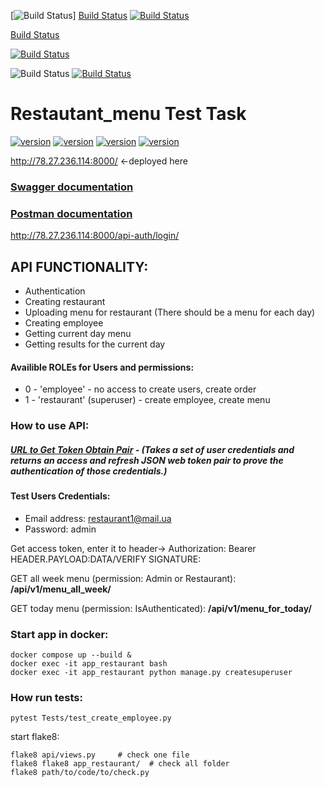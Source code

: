 [![Build Status](http://78.27.236.114:8080/buildStatus/icon?job=peex-flask&config=win32build&build=last:${params.BRANCH=peex})]
[Build Status](http://78.27.236.114:8080/buildStatus/icon?job=peex-flask&config=win32build&build=last:${params.BRANCH=peex} "http://78.27.236.114:8080/job/peex-flask/")
[![Build Status](http://78.27.236.114:8080/buildStatus/icon?job=peex-flask&config=win32build&build=last:${params.BRANCH=peex})](http://78.27.236.114:8080/job/peex-flask/)

[Build Status](http://78.27.236.114:8080/buildStatus/icon?job=peex-flask "http://78.27.236.114:8080/job/peex-flask/")

[![Build Status](http://78.27.236.114:8080/buildStatus/icon?job=peex-flask)](http://78.27.236.114:8080/job/peex-flask/)

![Build Status](http://78.27.236.114:8080/buildStatus/icon?job=peex-flask)
[![Build Status](http://78.27.236.114:8080/buildStatus/icon?job=peex-flask)](http://78.27.236.114:8080/job/peex-flask/)



# Restautant_menu Test Task
[![version](https://img.shields.io/badge/python-3.10-green)](https://semver.org)
[![version](https://img.shields.io/badge/Django_Rest_Framework-latest-green)](https://semver.org)
[![version](https://img.shields.io/badge/unittest-latest-green)](https://semver.org)
[![version](https://img.shields.io/badge/flake8-6.0.0-green)](https://semver.org)

http://78.27.236.114:8000/  <-deployed here

###  [Swagger documentation](http://78.27.236.114:8000/swagger/)
### [Postman documentation](https://documenter.getpostman.com/view/23239505/2s8YzZPJoS)

http://78.27.236.114:8000/api-auth/login/


## API FUNCTIONALITY:
- Authentication
- Creating restaurant
- Uploading menu for restaurant (There should be a menu for each day)
- Creating employee
- Getting current day menu
- Getting results for the current day

#### Availible ROLEs for Users and permissions:
* 0 - 'employee' - no access to create users, create order
* 1 - 'restaurant' (superuser) - create employee, create menu

### How to use API:
##### [URL to Get Token Obtain Pair](http://78.27.236.114:8000/api/v1/token/) - (Takes a set of user credentials and returns an access and refresh JSON web token pair to prove the authentication of those credentials.)

#### Test Users Credentials:
* Email address: restaurant1@mail.ua
* Password: admin

Get access token, enter it to header-> Authorization: Bearer HEADER.PAYLOAD:DATA/VERIFY SIGNATURE:

GET all week menu (permission: Admin or Restaurant):
**/api/v1/menu_all_week/**

GET today menu (permission: IsAuthenticated):
**/api/v1/menu_for_today/**

### Start app in docker:
```shell
docker compose up --build & 
docker exec -it app_restaurant bash
docker exec -it app_restaurant python manage.py createsuperuser
```



### How run tests:
```shell
pytest Tests/test_create_employee.py
```

start flake8:
```shell
flake8 api/views.py     # check one file
flake8 flake8 app_restaurant/  # check all folder
flake8 path/to/code/to/check.py
```
